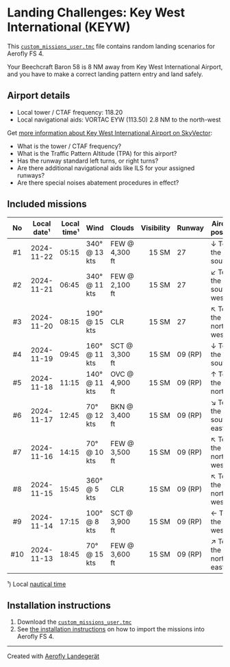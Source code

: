 # Landing Challenges: Key West International (KEYW)

This [`custom_missions_user.tmc`](missions/custom_missions_user.tmc) file contains random landing scenarios for Aerofly FS 4.

Your Beechcraft Baron 58 is 8 NM away from Key West International Airport, and you have to make a correct landing pattern entry and land safely.

## Airport details

- Local tower / CTAF frequency: 118.20
- Local navigational aids: VORTAC EYW (113.50) 2.8 NM to the north-west

Get [more information about Key West International Airport on SkyVector](https://skyvector.com/airport/KEYW):

- What is the tower / CTAF frequency?
- What is the Traffic Pattern Altitude (TPA) for this airport?
- Has the runway standard left turns, or right turns?
- Are there additional navigational aids like ILS for your assigned runways?
- Are there special noises abatement procedures in effect?

## Included missions

| No  | Local date¹ | Local time¹ | Wind          | Clouds         | Visibility | Runway  | Aircraft position    |
| :-: | ----------- | ----------: | ------------- | -------------- | ---------: | ------- | -------------------- |
| #1  | 2024-11-22  |       05:15 | 340° @ 13 kts | FEW @ 4,300 ft |      15 SM | 27      | ↓ To the south       |
| #2  | 2024-11-21  |       06:45 | 340° @ 11 kts | FEW @ 2,100 ft |      15 SM | 27      | ↙ To the south-west |
| #3  | 2024-11-20  |       08:15 | 190° @ 15 kts | CLR            |      15 SM | 27      | ↖ To the north-west |
| #4  | 2024-11-19  |       09:45 | 160° @ 11 kts | SCT @ 3,300 ft |      15 SM | 09 (RP) | ↓ To the south       |
| #5  | 2024-11-18  |       11:15 | 140° @ 11 kts | OVC @ 4,900 ft |      15 SM | 09 (RP) | ↑ To the north       |
| #6  | 2024-11-17  |       12:45 | 70° @ 12 kts  | BKN @ 3,400 ft |      15 SM | 09 (RP) | ↘ To the south-east |
| #7  | 2024-11-16  |       14:15 | 70° @ 10 kts  | FEW @ 3,500 ft |      15 SM | 09 (RP) | ↖ To the north-west |
| #8  | 2024-11-15  |       15:45 | 360° @ 5 kts  | CLR            |      15 SM | 09 (RP) | ↖ To the north-west |
| #9  | 2024-11-14  |       17:15 | 100° @ 8 kts  | SCT @ 3,900 ft |      15 SM | 09 (RP) | ← To the west        |
| #10 | 2024-11-13  |       18:45 | 70° @ 15 kts  | FEW @ 3,600 ft |      15 SM | 09 (RP) | ↗ To the north-east |

¹) Local [nautical time](https://en.wikipedia.org/wiki/Nautical_time)

## Installation instructions

1. Download the [`custom_missions_user.tmc`](missions/custom_missions_user.tmc)
2. See [the installation instructions](https://fboes.github.io/aerofly-missions/docs/generic-installation.html) on how to import the missions into Aerofly FS 4.

---

Created with [Aerofly Landegerät](https://github.com/fboes/aerofly-patterns)
